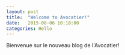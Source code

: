 ```yaml
---
layout: post
title:  "Welcome to Avocatier!"
date:   2015-08-06 10:18:00
categories: Hello
---
```


Bienvenue sur le nouveau blog de l'Avocatier!
